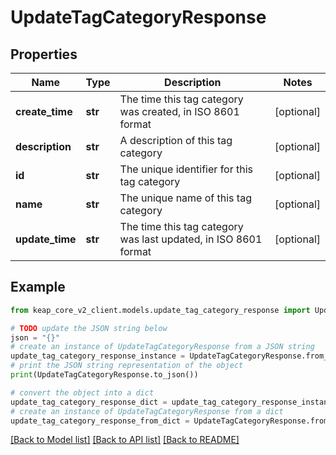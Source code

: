 # UpdateTagCategoryResponse


## Properties

Name | Type | Description | Notes
------------ | ------------- | ------------- | -------------
**create_time** | **str** | The time this tag category was created, in ISO 8601 format | [optional] 
**description** | **str** | A description of this tag category | [optional] 
**id** | **str** | The unique identifier for this tag category | [optional] 
**name** | **str** | The unique name of this tag category | [optional] 
**update_time** | **str** | The time this tag category was last updated, in ISO 8601 format | [optional] 

## Example

```python
from keap_core_v2_client.models.update_tag_category_response import UpdateTagCategoryResponse

# TODO update the JSON string below
json = "{}"
# create an instance of UpdateTagCategoryResponse from a JSON string
update_tag_category_response_instance = UpdateTagCategoryResponse.from_json(json)
# print the JSON string representation of the object
print(UpdateTagCategoryResponse.to_json())

# convert the object into a dict
update_tag_category_response_dict = update_tag_category_response_instance.to_dict()
# create an instance of UpdateTagCategoryResponse from a dict
update_tag_category_response_from_dict = UpdateTagCategoryResponse.from_dict(update_tag_category_response_dict)
```
[[Back to Model list]](../README.md#documentation-for-models) [[Back to API list]](../README.md#documentation-for-api-endpoints) [[Back to README]](../README.md)


